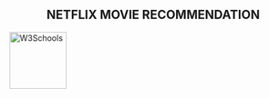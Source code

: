 <h2><center> NETFLIX MOVIE RECOMMENDATION </center></h2>

<a href="https://www.w3schools.com">
<img border="0" alt="W3Schools" src="logo_w3s.gif" width="100" height="100">
